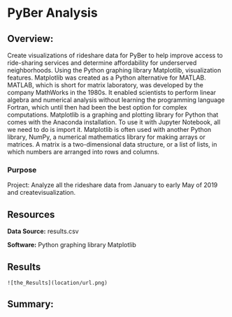 # PyBer Analysis

## Overview:

Create visualizations of rideshare data for PyBer to help improve access to ride-sharing services and determine affordability for underserved neighborhoods.
Using the Python graphing library Matplotlib, visualization features. Matplotlib was created as a Python alternative for MATLAB. MATLAB, which is short for matrix laboratory, was developed by the company MathWorks in the 1980s. It enabled scientists to perform linear algebra and numerical analysis without learning the programming language Fortran, which until then had been the best option for complex computations. Matplotlib is a graphing and plotting library for Python that comes with the Anaconda installation. To use it with Jupyter Notebook, all we need to do is import it. Matplotlib is often used with another Python library, NumPy, a numerical mathematics library for making arrays or matrices. A matrix is a two-dimensional data structure, or a list of lists, in which numbers are arranged into rows and columns.
 
### Purpose

Project: Analyze all the rideshare data from January to early May of 2019 and createvisualization.

## Resources

**Data Source:** results.csv

**Software:** Python graphing library Matplotlib

## Results

    
    ![the_Results](location/url.png)
    
	
## Summary:
